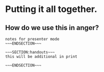 <!SLIDE>
# Putting it all together. #
## How do we use this in anger? ##




~~~SECTION:notes~~~
notes for presenter mode
~~~ENDSECTION~~~

~~~SECTION:handouts~~~
this will be additional in print

~~~ENDSECTION~~~

